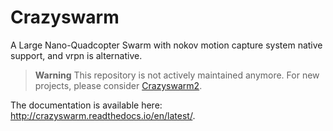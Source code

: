 # Crazyswarm
A Large Nano-Quadcopter Swarm with nokov motion capture system native support, and vrpn is alternative.


> **Warning**
> This repository is not actively maintained anymore. For new projects, please consider [Crazyswarm2](https://imrclab.github.io/crazyswarm2/).


The documentation is available here: http://crazyswarm.readthedocs.io/en/latest/.




